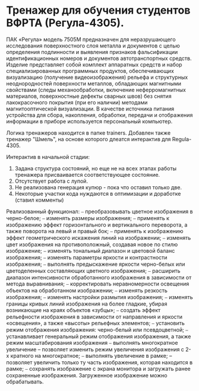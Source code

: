 # Тренажер для обучения студентов ВФРТА (Регула-4305).

ПАК «Регула» модель 7505М предназначен для неразрушающего исследования поверхностного слоя металла и документов с целью определения подлинности и выявления признаков фальсификации идентификационных номеров и документов автотранспортных средств. Изделие представляет собой комплект аппаратных средств и набор специализированных программных продуктов, обеспечивающих визуализацию (получение видеоизображения) рельефа и структурных неоднородностей поверхности металлов, обладающих магнитными свойствами (следы механообработки, включение неферромагнитных материалов, поверхностные дефекты сварных швов) без снятия лакокрасочного покрытия (при его наличии) методами магнитооптической визуализации. В качестве источника питания устройства для сбора, накопления, обработки, передачи и отображения информации в приборе используется персональный компьютер.

Логика тренажеров находится в папке trainers. Добавлен также тренажер "Шмель", на основе которого длеатся интерактив для Regula-4305.

Интерактив в начальной стадии:
1. Задана структура состояний, но еще не на всех этапах работы тренажера присваивается соответствующее состояние.
2. Отсутствует работа с лупой.
3. Не реализована генерация купюр - пока что оставил только две.
4. Некоторые участки кода нуждаются в оптимизации и доработке (ставил комменты)


Реализованный функционал:
⎯ преобразовывать цветное изображения в черно-белое;
⎯ изменять размеры изображения;
⎯ применять к изображению эффект горизонтального и вертикального переворота, а также поворота на левый и правый бок;
⎯ применять к изображению эффект геометрического искажения линий на изображении;
⎯ изменять цвет изображения на противоположный, создавая новое по стилю изображение;
⎯ изменять тональный диапазон и цветовой баланс изображения;
⎯ изменять параметры яркости и контрастности изображения;
⎯ выполнять предыскажение яркости черно-белых или цветоделенных составляющих цветного изображения;
⎯ расширить диапазон интенсивности обработанного изображения в зависимости от метода выравнивания;
⎯ корректировать неравномерности освещения объектов на обработанном изображении;
⎯ изменять резкость изображения;
⎯ изменять настройки размытия изображения;
⎯ изменять границы кривых линий изображения на более гладкие, убирая возникающие на краях объектов «зубцы»;
⎯ создать эффект рельефности изображения в зависимости от направления и яркости «освещения», а также «высоты» рельефных элементов;
⎯ установить режим отображения изображения: черно-белый или псевдоцветной;
⎯ устанавливает генеральный режим отображения изображения, а также режим масштабирования изображения
⎯ выполнять многократное увеличение 
– позволяет изменить режим увеличения изображения с 2-х кратного на многократное;
⎯ выполнять увеличение в рамке; 
– позволяет увеличить только ту часть изображения, которая находится в рамке;
⎯ сохранять изображение с экрана монитора и загружать ранее сохраненные изображения. Загруженное изображение можно обрабатывать.
